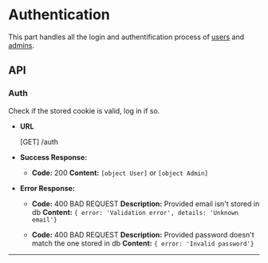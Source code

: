 # Authentication

This part handles all the login and authentification process of [users](./user.md) and [admins](./admin.md).

## API

### Auth

  Check if the stored cookie is valid, log in if so.

* **URL**

  [GET] /auth

* **Success Response:**

  * **Code:** 200
    **Content:** `[object User]` or `[object Admin]`
 
* **Error Response:**

  * **Code:** 400 BAD REQUEST 
    **Description:** Provided email isn't stored in db 
    **Content:** `{ error: 'Validation error', details: 'Unknown email'}`

  * **Code:** 400 BAD REQUEST
    **Description:** Provided password doesn't match the one stored in db
    **Content:** `{ error: 'Invalid password'}`
---